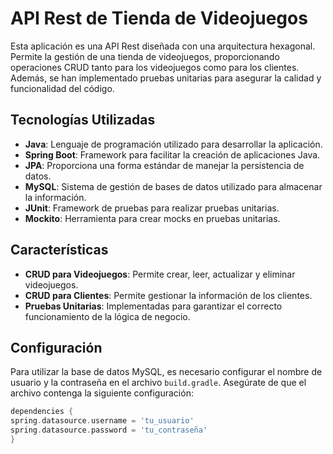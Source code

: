 # API Rest de Tienda de Videojuegos

Esta aplicación es una API Rest diseñada con una arquitectura hexagonal. Permite la gestión de una tienda de videojuegos, proporcionando operaciones CRUD tanto para los videojuegos como para los clientes. Además, se han implementado pruebas unitarias para asegurar la calidad y funcionalidad del código.

## Tecnologías Utilizadas

- **Java**: Lenguaje de programación utilizado para desarrollar la aplicación.
- **Spring Boot**: Framework para facilitar la creación de aplicaciones Java.
- **JPA**: Proporciona una forma estándar de manejar la persistencia de datos.
- **MySQL**: Sistema de gestión de bases de datos utilizado para almacenar la información.
- **JUnit**: Framework de pruebas para realizar pruebas unitarias.
- **Mockito**: Herramienta para crear mocks en pruebas unitarias.

## Características

- **CRUD para Videojuegos**: Permite crear, leer, actualizar y eliminar videojuegos.
- **CRUD para Clientes**: Permite gestionar la información de los clientes.
- **Pruebas Unitarias**: Implementadas para garantizar el correcto funcionamiento de la lógica de negocio.

## Configuración

Para utilizar la base de datos MySQL, es necesario configurar el nombre de usuario y la contraseña en el archivo `build.gradle`. Asegúrate de que el archivo contenga la siguiente configuración:

```groovy
dependencies {
spring.datasource.username = 'tu_usuario'
spring.datasource.password = 'tu_contraseña'
}
